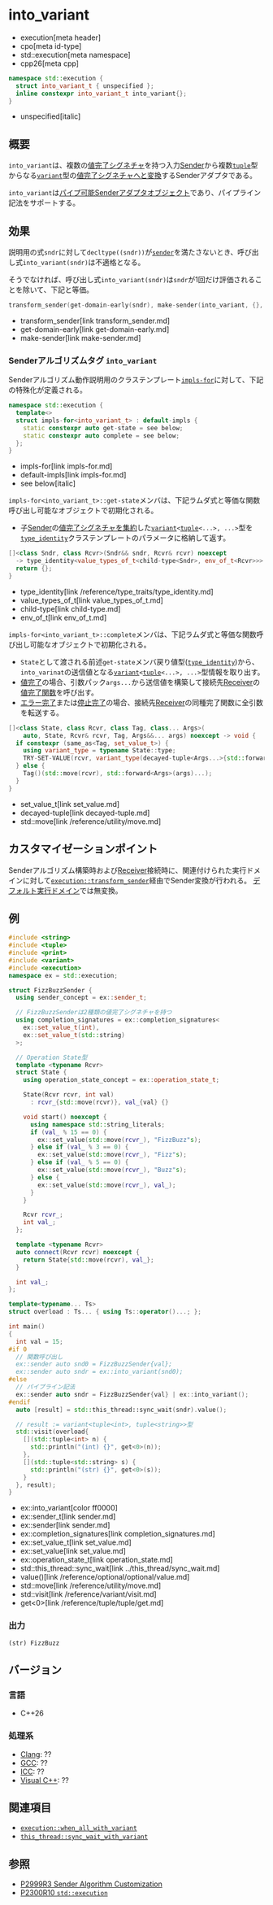 # into_variant
* execution[meta header]
* cpo[meta id-type]
* std::execution[meta namespace]
* cpp26[meta cpp]

```cpp
namespace std::execution {
  struct into_variant_t { unspecified };
  inline constexpr into_variant_t into_variant{};
}
```
* unspecified[italic]

## 概要
`into_variant`は、複数の[値完了シグネチャ](set_value.md)を持つ入力[Sender](sender.md)から複数[`tuple`](/reference/tuple/tuple.md)型からなる[`variant`](/reference/variant/variant.md)型の[値完了シグネチャへと変換](value_types_of_t.md)するSenderアダプタである。

`into_variant`は[パイプ可能Senderアダプタオブジェクト](sender_adaptor_closure.md)であり、パイプライン記法をサポートする。


## 効果
説明用の式`sndr`に対して`decltype((sndr))`が[`sender`](sender.md)を満たさないとき、呼び出し式`into_variant(sndr)`は不適格となる。

そうでなければ、呼び出し式`into_variant(sndr)`は`sndr`が1回だけ評価されることを除いて、下記と等価。

```cpp
transform_sender(get-domain-early(sndr), make-sender(into_variant, {}, sndr))
```
* transform_sender[link transform_sender.md]
* get-domain-early[link get-domain-early.md]
* make-sender[link make-sender.md]


### Senderアルゴリズムタグ `into_variant`
Senderアルゴリズム動作説明用のクラステンプレート[`impls-for`](impls-for.md)に対して、下記の特殊化が定義される。

```cpp
namespace std::execution {
  template<>
  struct impls-for<into_variant_t> : default-impls {
    static constexpr auto get-state = see below;
    static constexpr auto complete = see below;
  };
}
```
* impls-for[link impls-for.md]
* default-impls[link impls-for.md]
* see below[italic]

`impls-for<into_variant_t>::get-state`メンバは、下記ラムダ式と等価な関数呼び出し可能なオブジェクトで初期化される。

- 子[Sender](sender.md)の[値完了シグネチャを集約](value_types_of_t.md)した[`variant`](/reference/variant/variant.md)`<`[`tuple`](/reference/variant/variant.md)`<...>, ...>`型を[`type_identity`](/reference/type_traits/type_identity.md)クラステンプレートのパラメータに格納して返す。

```cpp
[]<class Sndr, class Rcvr>(Sndr&& sndr, Rcvr& rcvr) noexcept
  -> type_identity<value_types_of_t<child-type<Sndr>, env_of_t<Rcvr>>> {
  return {};
}
```
* type_identity[link /reference/type_traits/type_identity.md]
* value_types_of_t[link value_types_of_t.md]
* child-type[link child-type.md]
* env_of_t[link env_of_t.md]

`impls-for<into_variant_t>::complete`メンバは、下記ラムダ式と等価な関数呼び出し可能なオブジェクトで初期化される。

- `State`として渡される前述`get-state`メンバ戻り値型([`type_identity`](/reference/type_traits/type_identity.md))から、`into_varinat`の送信値となる[`variant`](/reference/variant/variant.md)`<`[`tuple`](/reference/variant/variant.md)`<...>, ...>`型情報を取り出す。
- [値完了](set_value.md)の場合、引数パック`args...`から送信値を構築して接続先[Receiver](receiver.md)の[値完了関数](set_value.md)を呼び出す。
- [エラー完了](set_error.md)または[停止完了](set_stopped.md)の場合、接続先[Receiver](receiver.md)の同種完了関数に全引数を転送する。

```cpp
[]<class State, class Rcvr, class Tag, class... Args>(
    auto, State, Rcvr& rcvr, Tag, Args&&... args) noexcept -> void {
  if constexpr (same_as<Tag, set_value_t>) {
    using variant_type = typename State::type;
    TRY-SET-VALUE(rcvr, variant_type(decayed-tuple<Args...>{std::forward<Args>(args)...}));
  } else {
    Tag()(std::move(rcvr), std::forward<Args>(args)...);
  }
}
```
* set_value_t[link set_value.md]
* decayed-tuple[link decayed-tuple.md]
* std::move[link /reference/utility/move.md]


## カスタマイゼーションポイント
Senderアルゴリズム構築時および[Receiver](receiver.md)接続時に、関連付けられた実行ドメインに対して[`execution::transform_sender`](transform_sender.md)経由でSender変換が行われる。
[デフォルト実行ドメイン](default_domain.md)では無変換。


## 例
```cpp example
#include <string>
#include <tuple>
#include <print>
#include <variant>
#include <execution>
namespace ex = std::execution;

struct FizzBuzzSender {
  using sender_concept = ex::sender_t;

  // FizzBuzzSenderは2種類の値完了シグネチャを持つ
  using completion_signatures = ex::completion_signatures<
    ex::set_value_t(int),
    ex::set_value_t(std::string)
  >;

  // Operation State型
  template <typename Rcvr>
  struct State {
    using operation_state_concept = ex::operation_state_t;

    State(Rcvr rcvr, int val)
      : rcvr_{std::move(rcvr)}, val_{val} {}

    void start() noexcept {
      using namespace std::string_literals;
      if (val_ % 15 == 0) {
        ex::set_value(std::move(rcvr_), "FizzBuzz"s);
      } else if (val_ % 3 == 0) {
        ex::set_value(std::move(rcvr_), "Fizz"s);
      } else if (val_ % 5 == 0) {
        ex::set_value(std::move(rcvr_), "Buzz"s);
      } else {
        ex::set_value(std::move(rcvr_), val_);
      }
    }

    Rcvr rcvr_;
    int val_;
  };

  template <typename Rcvr>
  auto connect(Rcvr rcvr) noexcept {
    return State{std::move(rcvr), val_};
  }

  int val_;
};

template<typename... Ts>
struct overload : Ts... { using Ts::operator()...; };

int main()
{
  int val = 15;
#if 0
  // 関数呼び出し
  ex::sender auto snd0 = FizzBuzzSender{val};
  ex::sender auto sndr = ex::into_variant(snd0);
#else
  // パイプライン記法
  ex::sender auto sndr = FizzBuzzSender{val} | ex::into_variant();
#endif
  auto [result] = std::this_thread::sync_wait(sndr).value();

  // result := variant<tuple<int>, tuple<string>>型
  std::visit(overload{
    [](std::tuple<int> n) {
      std::println("(int) {}", get<0>(n));
    },
    [](std::tuple<std::string> s) {
      std::println("(str) {}", get<0>(s));
    }
  }, result);
}
```
* ex::into_variant[color ff0000]
* ex::sender_t[link sender.md]
* ex::sender[link sender.md]
* ex::completion_signatures[link completion_signatures.md]
* ex::set_value_t[link set_value.md]
* ex::set_value[link set_value.md]
* ex::operation_state_t[link operation_state.md]
* std::this_thread::sync_wait[link ../this_thread/sync_wait.md]
* value()[link /reference/optional/optional/value.md]
* std::move[link /reference/utility/move.md]
* std::visit[link /reference/variant/visit.md]
* get<0>[link /reference/tuple/tuple/get.md]

### 出力
```
(str) FizzBuzz
```


## バージョン
### 言語
- C++26

### 処理系
- [Clang](/implementation.md#clang): ??
- [GCC](/implementation.md#gcc): ??
- [ICC](/implementation.md#icc): ??
- [Visual C++](/implementation.md#visual_cpp): ??


## 関連項目
- [`execution::when_all_with_variant`](when_all_with_variant.md)
- [`this_thread::sync_wait_with_variant`](../this_thread/sync_wait_with_variant.md)


## 参照
- [P2999R3 Sender Algorithm Customization](https://www.open-std.org/jtc1/sc22/wg21/docs/papers/2023/p2999r3.html)
- [P2300R10 `std::execution`](https://www.open-std.org/jtc1/sc22/wg21/docs/papers/2024/p2300r10.html)
